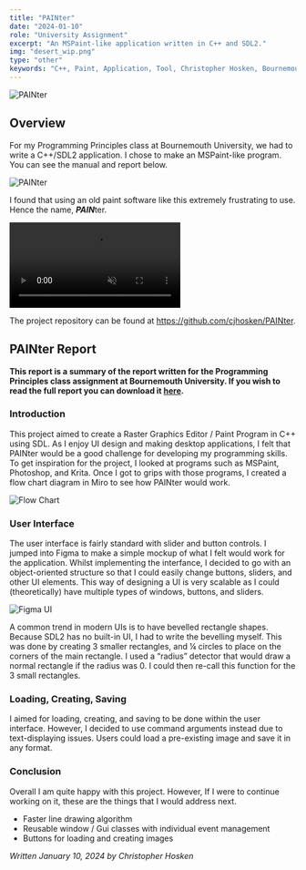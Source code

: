 ```yaml
---
title: "PAINter"
date: "2024-01-10"
role: "University Assignment"
excerpt: "An MSPaint-like application written in C++ and SDL2."
img: "desert_wip.png"
type: "other"
keywords: "C++, Paint, Application, Tool, Christopher Hosken, Bournemouth University, VFX, CGI, Animation, Programming, SDL2, MSPaint, PAINter"
---
```


![PAINter](/images/content/painter/desert_wip.png)

## Overview

For my Programming Principles class at Bournemouth University, we had to write a C++/SDL2 application. I chose to make an MSPaint-like program. You can see the manual and report below.

![PAINter](/images/content/painter/desert.png)

I found that using an old paint software like this extremely frustrating to use. Hence the name, ***PAIN***ter.

<video controls muted>
  <source src="/images/content/painter/demo.mp4" type="video/mp4">
</video>

The project repository can be found at https://github.com/cjhosken/PAINter.

## PAINter Report
**This report is a summary of the report written for the Programming Principles class assignment at Bournemouth University. If you wish to read the full report you can download it [here](/images/content/painter/painter_report.pdf).**

### Introduction

This project aimed to create a Raster Graphics Editor / Paint Program in C++ using SDL. As I enjoy UI design and making desktop applications, I felt that PAINter would be a good challenge for developing my programming skills. To get inspiration for the project, I looked at programs such as MSPaint, Photoshop, and Krita. Once I got to grips with those programs, I created a flow chart diagram in Miro to see how PAINter would work.

![Flow Chart](/images/content/painter/flow.png)

### User Interface

The user interface is fairly standard with slider and button controls. I jumped into Figma to make a simple mockup of what I felt would work for the application. Whilst implementing the interfance, I decided to go with an object-oriented structure so that I could easily change buttons, sliders, and other UI elements. This way of designing a UI is very scalable as I could (theoretically) have multiple types of windows, buttons, and sliders.

![Figma UI](/images/content/painter/real_ui.png)

A common trend in modern UIs is to have bevelled rectangle shapes. Because SDL2 has no built-in UI, I had to write the bevelling myself. This was done by creating 3 smaller rectangles, and ¼ circles to place on the corners of the main rectangle. I used a “radius” detector that would draw a normal rectangle if the radius was 0. I could then re-call this function for the 3 small rectangles.

### Loading, Creating, Saving
I aimed for loading, creating, and saving to be done within the user interface. However, I decided to use command arguments instead due to text-displaying issues. Users could load a pre-existing image and save it in any format.


### Conclusion
Overall I am quite happy with this project. However, If I were to continue working on it, these are the things that I would address next.
- Faster line drawing algorithm
- Reusable window / Gui classes with individual event management
- Buttons for loading and creating images


*Written January 10, 2024 by Christopher Hosken*